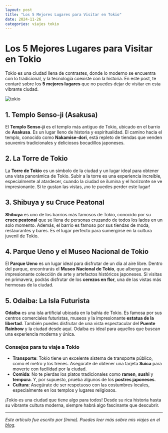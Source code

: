 ```yaml
---
layout: post
title: "Los 5 Mejores Lugares para Visitar en Tokio"
date: 2024-11-26
categories: viajes tokio
---
```


# Los 5 Mejores Lugares para Visitar en Tokio

Tokio es una ciudad llena de contrastes, donde lo moderno se encuentra con lo tradicional, y la tecnología coexiste con la historia. En este post, te contaré sobre los **5 mejores lugares** que no puedes dejar de visitar en esta vibrante ciudad.

![tokio](imagenes/tokyo.jpg)

## 1. **Templo Senso-ji** (Asakusa)

El **Templo Senso-ji** es el templo más antiguo de Tokio, ubicado en el barrio de **Asakusa**. Es un lugar lleno de historia y espiritualidad. El camino hacia el templo, conocido como **Nakamise-dori**, está repleto de tiendas que venden souvenirs tradicionales y deliciosos bocadillos japoneses.

## 2. **La Torre de Tokio**

La **Torre de Tokio** es un símbolo de la ciudad y un lugar ideal para obtener una vista panorámica de Tokio. Subir a la torre es una experiencia increíble, especialmente al atardecer, cuando la ciudad se ilumina y el horizonte se ve impresionante. Si te gustan las vistas, ¡no te puedes perder este lugar!

## 3. **Shibuya y su Cruce Peatonal**

**Shibuya** es uno de los barrios más famosos de Tokio, conocido por su **cruce peatonal** que se llena de personas cruzando de todos los lados en un solo momento. Además, el barrio es famoso por sus tiendas de moda, restaurantes y bares. Es el lugar perfecto para sumergirse en la cultura juvenil de Tokio.

## 4. **Parque Ueno y el Museo Nacional de Tokio**

El **Parque Ueno** es un lugar ideal para disfrutar de un día al aire libre. Dentro del parque, encontrarás el **Museo Nacional de Tokio**, que alberga una impresionante colección de arte y artefactos históricos japoneses. Si visitas en primavera, podrás disfrutar de los **cerezos en flor**, una de las vistas más hermosas de la ciudad.

## 5. **Odaiba: La Isla Futurista**

**Odaiba** es una isla artificial ubicada en la bahía de Tokio. Es famosa por sus centros comerciales futuristas, museos y la impresionante **estatua de la libertad**. También puedes disfrutar de una vista espectacular del **Puente Rainbow** y la ciudad desde aquí. Odaiba es ideal para aquellos que buscan una experiencia moderna y única.

### Consejos para tu viaje a Tokio

- **Transporte**: Tokio tiene un excelente sistema de transporte público, como el metro y los trenes. Asegúrate de obtener una tarjeta **Suica** para moverte con facilidad por la ciudad.
- **Comida**: No te pierdas los platos tradicionales como **ramen**, **sushi** y **tempura**. Y, por supuesto, prueba algunos de los **postres japoneses**.
- **Cultura**: Asegúrate de ser respetuoso con las costumbres locales, especialmente en los templos y lugares religiosos.

¡Tokio es una ciudad que tiene algo para todos! Desde su rica historia hasta su vibrante cultura moderna, siempre habrá algo fascinante que descubrir.

---

*Este artículo fue escrito por [Inma]. Puedes leer más sobre mis viajes en el [blog](https://mi-blog-de-viajes.com).*
